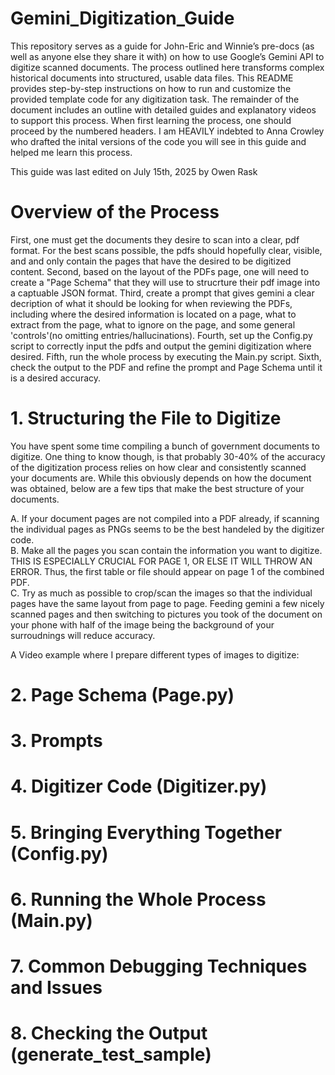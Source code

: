 # Gemini_Digitization_Guide
This repository serves as a guide for John-Eric and Winnie’s pre-docs (as well as anyone else they share it with) on how to use Google’s Gemini API to digitize scanned documents. The process outlined here transforms complex historical documents into structured, usable data files. This README provides step-by-step instructions on how to run and customize the provided template code for any digitization task. The remainder of the document includes an outline with detailed guides and explanatory videos to support this process. When first learning the process, one should proceed by the numbered headers. I am HEAVILY indebted to Anna Crowley who drafted the inital versions of the code you will see in this guide and helped me learn this process. 

This guide was last edited on July 15th, 2025 by Owen Rask

# Overview of the Process

First, one must get the documents they desire to scan into a clear, pdf format. For the best scans possible, the pdfs should hopefully clear, visible, and and only contain the pages that have the desired to be digitized content. Second, based on the layout of the PDFs page, one will need to create a "Page Schema" that they will use to strucrture their pdf image into a captuable JSON format. Third, create a prompt that gives gemini a clear decription of what it should be looking for when reviewing the PDFs, including where the desired information is located on a page, what to extract from the page, what to ignore on the page, and some general 'controls'(no omitting entries/hallucinations). Fourth, set up the Config.py script to correctly input the pdfs and output the gemini digitization where desired. Fifth, run the whole process by executing the Main.py script. Sixth, check the output to the PDF and refine the prompt and Page Schema until it is a desired accuracy. 

# 1. Structuring the File to Digitize

You have spent some time compiling a bunch of government documents to digitize. One thing to know though, is that probably 30-40% of the accuracy of the digitization process relies on how clear and consistently scanned your documents are. While this obviously depends on how the document was obtained, below are a few tips that make the best structure of your documents.
  
  A. If your document pages are not compiled into a PDF already, if scanning the individual pages as PNGs seems to be the best handeled by the digitizer code.  
  B. Make all the pages you scan contain the information you want to digitize. THIS IS ESPECIALLY CRUCIAL FOR PAGE 1, OR ELSE IT WILL THROW AN ERROR. Thus, the first table or file should appear on page 1 of the combined PDF.  
  C. Try as much as possible to crop/scan the images so that the individual pages have the same layout from page to page. Feeding gemini a few nicely scanned pages and then switching to pictures you took of the document on your phone with half of the image being the background of your surroudnings will reduce accuracy.  

A Video example where I prepare different types of images to digitize:  

# 2. Page Schema (Page.py)

# 3. Prompts 

# 4. Digitizer Code (Digitizer.py)

# 5. Bringing Everything Together (Config.py)

# 6. Running the Whole Process (Main.py)

# 7. Common Debugging Techniques and Issues

# 8. Checking the Output (generate_test_sample)

